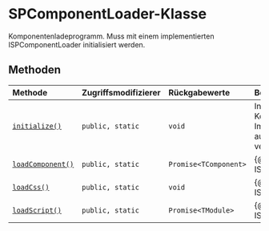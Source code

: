 # <a name="spcomponentloader-class"></a>SPComponentLoader-Klasse







Komponentenladeprogramm. Muss mit einem implementierten ISPComponentLoader initialisiert werden.






## <a name="methods"></a>Methoden

| Methode       | Zugriffsmodifizierer | Rückgabewerte  | Beschreibung|
|:-------------|:----|:-------|:-----------|
|[`initialize()`](initialize-spcomponentloader.md)     | `public, static` | `void` | Initialisiert das Komponentenladeprogramm mit einer Implementierung. Muss einmal aufgerufen werden, bevor es verwendet werden kann. |
|[`loadComponent()`](loadcomponent-spcomponentloader.md)     | `public, static` | `Promise<TComponent>` | {@inheritdoc ISPComponentLoader.loadComponent} |
|[`loadCss()`](loadcss-spcomponentloader.md)     | `public, static` | `void` | {@inheritdoc ISPComponentLoader.loadCss} |
|[`loadScript()`](loadscript-spcomponentloader.md)     | `public, static` | `Promise<TModule>` | {@inheritdoc ISPComponentLoader.loadScript} |





